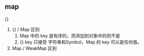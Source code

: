 ## map
{}
1. {} / Map 区别
	1. Map 中的 key 是有序的，而添加到对象中的则不是
	2. {} key 只接受 字符串和Symbol，Map 的 key 可以是任何值。
2. Map / WeakMap 区别
